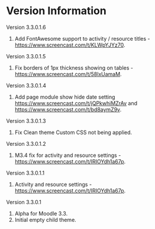 Version Information
===================
Version 3.3.0.1.6
  1. Add FontAwesome support to activity / resource titles - https://www.screencast.com/t/KLWpYJYz70.

Version 3.3.0.1.5
  1. Fix borders of 1px thickness showing on tables - https://www.screencast.com/t/58lxUamaM.

Version 3.3.0.1.4
  1. Add page module show hide date setting https://www.screencast.com/t/jQPkwhiMZrAv and https://www.screencast.com/t/bd8aymZ9v.

Version 3.3.0.1.3
  1. Fix Clean theme Custom CSS not being applied.

Version 3.3.0.1.2
  1. M3.4 fix for activity and resource settings - https://www.screencast.com/t/IRIOYdh1a67p.

Version 3.3.0.1.1
  1. Activity and resource settings - https://www.screencast.com/t/IRIOYdh1a67p.

Version 3.3.0.1
  1. Alpha for Moodle 3.3.
  2. Initial empty child theme.
